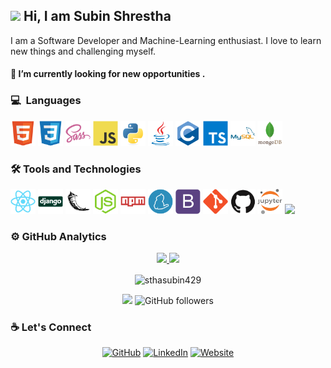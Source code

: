 ## <img src="https://media.tenor.com/images/30169e4a670daf12443df7d2dd140176/tenor.gif" width="30px"> Hi, I am Subin Shrestha

I am a Software Developer and Machine-Learning enthusiast. I love to learn new things and challenging myself.

#### 🔭 I’m currently looking for new opportunities .

### :computer: &nbsp;Languages
<p>
  <img src="https://github.com/devicons/devicon/blob/master/icons/html5/html5-original.svg" alt="HTML" width="40" height="40"/> 
  <img src="https://github.com/devicons/devicon/blob/master/icons/css3/css3-original.svg" alt="CSS" width="40" height="40"/> 
  <img src="https://github.com/devicons/devicon/blob/master/icons/sass/sass-original.svg" alt="Sass" width="40" height="40"/> 
  <img src="https://github.com/devicons/devicon/blob/master/icons/javascript/javascript-original.svg" alt="JavaScript" width="40" height="40"/> 
  <img src="https://github.com/devicons/devicon/blob/master/icons/python/python-original.svg" alt="Python" width="40" height="40"/> 
  <img src="https://github.com/devicons/devicon/blob/master/icons/java/java-original.svg" alt="Java" width="40" height="40"/> 
  <img src="https://github.com/devicons/devicon/blob/master/icons/c/c-original.svg" alt="C" width="40" height="40"/> 
  <img src="https://github.com/devicons/devicon/blob/master/icons/typescript/typescript-original.svg" alt="TypeScript" width="40" height="40"/> 
  <img src="https://github.com/devicons/devicon/blob/master/icons/mysql/mysql-original-wordmark.svg" alt="MySQL" width="40" height="40"/> 
  <img src="https://github.com/devicons/devicon/blob/master/icons/mongodb/mongodb-original-wordmark.svg" alt="MongoDB" width="40" height="40"/> 
</p>

### 🛠 Tools and Technologies
<p>
  <img src="https://github.com/devicons/devicon/blob/master/icons/react/react-original.svg" alt="React" width="40" height="40"/ >
  <img src="https://github.com/devicons/devicon/blob/master/icons/django/django-original.svg" alt="Django" width="40" height="40"/ >
  <img src="https://github.com/devicons/devicon/blob/master/icons/flask/flask-original.svg" alt="Flask" width="40" height="40"/ >
  <img src="https://github.com/devicons/devicon/blob/master/icons/nodejs/nodejs-original.svg" alt="Node" width="40" height="40"/ >
  <img src="https://github.com/devicons/devicon/blob/master/icons/npm/npm-original-wordmark.svg" alt="NPM" width="40" height="40"/ >
  <img src="https://github.com/devicons/devicon/blob/master/icons/yarn/yarn-original.svg" alt="Yarn" width="40" height="40"/ >
  <img src="https://github.com/devicons/devicon/blob/master/icons/bootstrap/bootstrap-plain.svg" alt="Bootstrap" width="40" height="40"/ >
  <img src="https://github.com/devicons/devicon/blob/master/icons/git/git-original.svg" alt="Git" width="40" height="40"/ >
  <img src="https://github.com/devicons/devicon/blob/master/icons/github/github-original.svg" alt="GitHub" width="40" height="40"/ >
  <img src="https://github.com/devicons/devicon/blob/master/icons/jupyter/jupyter-original-wordmark.svg" alt="Jupyter Notebook" width="40" height="40"/ >
  <img src="https://img.icons8.com/color/50/000000/adobe-photoshop.png" />
</p>

### ⚙️ GitHub Analytics
<p align="center">
<a href="https://github.com/sthasubin429">
  <img height="180em" src="https://github-readme-stats-eight-theta.vercel.app/api?username=sthasubin429&show_icons=true&theme=radical&include_all_commits=true&count_private=true"/>
  <img height="180em" src="https://github-readme-stats-eight-theta.vercel.app/api/top-langs/?username=sthasubin429&layout=compact&langs_count=8&theme=radical&hide=jupyter%20notebook"/>
</a>
</p>
<p align="center"><img align="center" src="https://github-readme-streak-stats.herokuapp.com/?user=sthasubin429&show_icons=true&theme=tokyonight_duo" alt="sthasubin429" /></p>


<p align="center">
  <img src="https://visitor-badge.laobi.icu/badge?page_id=sthasubin429.sthasubin429">
  <img alt="GitHub followers" src="https://img.shields.io/github/followers/sthasubin429?style=social">
</p>


###  :coffee: Let's Connect
<p align="center">
	<a href="https://github.com/sthasubin429" target="_blank"><img src="https://img.icons8.com/bubbles/50/000000/github.png" alt="GitHub"/></a>
	<a href="https://www.linkedin.com/in/sthasubin/" target="_blank"><img src="https://img.icons8.com/bubbles/50/000000/linkedin.png" alt="LinkedIn"/></a>
	<a href="https://www.subinstha.com.np/" target="_blank"><img src="https://img.icons8.com/bubbles/50/000000/geography.png" alt="Website"/></a>

</p>




<!--
	<a href="#"><img src="https://img.icons8.com/bubbles/50/000000/facebook-new.png" alt="Facebook"/></a>
	<a href="#"><img src="https://img.icons8.com/bubbles/50/000000/instagram-new.png" alt="Instagram"/></a>
	<a href="#"><img src="https://img.icons8.com/bubbles/50/000000/twitter.png" alt="Twitter"/></a>

**sthasubin429/sthasubin429** is a ✨ _special_ ✨ repository because its `README.md` (this file) appears on your GitHub profile.

Here are some ideas to get you started:

- 🔭 I’m currently working on ...
- 🌱 I’m currently learning ...
- 👯 I’m looking to collaborate on ...
- 🤔 I’m looking for help with ...
- 💬 Ask me about ...
- 📫 How to reach me: ...
- 😄 Pronouns: ...
- ⚡ Fun fact: ...
-->
